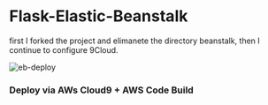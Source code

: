 # Flask-Elastic-Beanstalk 

first I forked the project and elimanete the directory beanstalk, then I continue to configure 9Cloud.


![eb-deploy](https://user-images.githubusercontent.com/58792/106804626-a3a81900-6633-11eb-9cf6-54c24af6827f.png)



### Deploy via AWs Cloud9 + AWS Code Build



